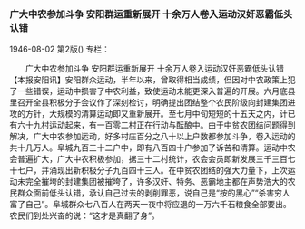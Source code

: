 ### 广大中农参加斗争  安阳群运重新展开  十余万人卷入运动汉奸恶霸低头认错

1946-08-02
第2版()
专栏：

　　广大中农参加斗争
    安阳群运重新展开
    十余万人卷入运动汉奸恶霸低头认错
    【本报安阳讯】安阳群众运动，半年以来，曾取得相当成绩，但因对中农政策上犯了一些错误，运动中损害了中农利益，致使运动未能更深入普遍的开展。六月底县里召开全县积极分子会议作了深刻检讨，明确提出团结整个农民阶级向封建集团进攻的方针，大规模的清算运动即又重新展开。至七月中旬短短的十五天之内，计已有六十九村运动起来，有一百零二村正在行动与酝酿中。由于中贫农团结问题得到解决，广大中农参加运动，好多村庄百分之八十以上户数都参加斗争，卷入运动的共十几万人。阜城九百三十二户中，即有八百四十户参加了诉苦和清算。运动中农会普遍扩大，广大中农积极参加，据三十二村统计，农会会员即新发展三千三百七十七户，并涌现出新积极分子九百四十三人。在中贫农团结的强大力量下，上次运动未完全摧垮的封建集团被摧垮了，许多汉奸、特务、恶霸地主都在声势浩大的农民群众面前低头认错，承认自己过去的剥削罪恶，说自己是“按的黑心”“杀害穷人富了自己”。阜城群众七八百人在两天一夜中将应退的一万六千石粮食全部要出。农民们到处兴奋的说：“这才是真翻了身”。
